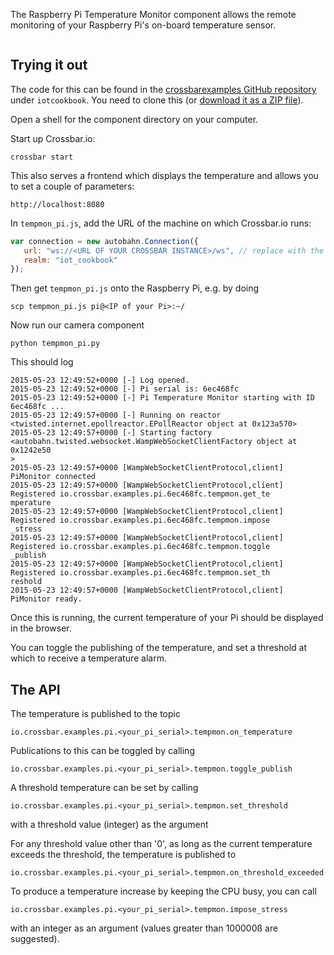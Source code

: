 The Raspberry Pi Temperature Monitor component allows the remote monitoring of your Raspberry Pi's on-board temperature sensor. 

<div class="topimage_container">
   <img class="topimage" src="../../static/img/iotcookbook/raspberry_pi.jpg" alt="">   
</div>

## Trying it out

The code for this can be found in the [crossbarexamples GitHub repository](https://github.com/crossbario/crossbarexamples) under `iotcookbook`. You need to clone this (or [download it as a ZIP file](https://github.com/crossbario/crossbarexamples/archive/master.zip)).

Open a shell for the component directory on your computer. 

Start up Crossbar.io:

```shell
crossbar start
```

This also serves a frontend which displays the temperature and allows you to set a couple of parameters:

```
http://localhost:8080
```

In `tempmon_pi.js`, add the URL of the machine on which Crossbar.io runs:

```javascript
var connection = new autobahn.Connection({
   url: "ws://<URL OF YOUR CROSSBAR INSTANCE>/ws", // replace with the url of your crossbar instance
   realm: "iot_cookbook"
});
```

Then get `tempmon_pi.js` onto the Raspberry Pi, e.g. by doing

```console
scp tempmon_pi.js pi@<IP of your Pi>:~/
```

Now run our camera component

```shell
python tempmon_pi.py
```

This should log

```shell
2015-05-23 12:49:52+0000 [-] Log opened.
2015-05-23 12:49:52+0000 [-] Pi serial is: 6ec468fc
2015-05-23 12:49:52+0000 [-] Pi Temperature Monitor starting with ID 6ec468fc ...
2015-05-23 12:49:57+0000 [-] Running on reactor <twisted.internet.epollreactor.EPollReactor object at 0x123a570>
2015-05-23 12:49:57+0000 [-] Starting factory <autobahn.twisted.websocket.WampWebSocketClientFactory object at 0x1242e50
>
2015-05-23 12:49:57+0000 [WampWebSocketClientProtocol,client] PiMonitor connected
2015-05-23 12:49:57+0000 [WampWebSocketClientProtocol,client] Registered io.crossbar.examples.pi.6ec468fc.tempmon.get_te
mperature
2015-05-23 12:49:57+0000 [WampWebSocketClientProtocol,client] Registered io.crossbar.examples.pi.6ec468fc.tempmon.impose
_stress
2015-05-23 12:49:57+0000 [WampWebSocketClientProtocol,client] Registered io.crossbar.examples.pi.6ec468fc.tempmon.toggle
_publish
2015-05-23 12:49:57+0000 [WampWebSocketClientProtocol,client] Registered io.crossbar.examples.pi.6ec468fc.tempmon.set_th
reshold
2015-05-23 12:49:57+0000 [WampWebSocketClientProtocol,client] PiMonitor ready.
```

Once this is running, the current temperature of your Pi should be displayed in the browser.

You can toggle the publishing of the temperature, and set a threshold at which to receive a temperature alarm.

## The API

The temperature is published to the topic

```
io.crossbar.examples.pi.<your_pi_serial>.tempmon.on_temperature
``` 

Publications to this can be toggled by calling

```
io.crossbar.examples.pi.<your_pi_serial>.tempmon.toggle_publish
```

A threshold temperature can be set by calling

```
io.crossbar.examples.pi.<your_pi_serial>.tempmon.set_threshold
```

with a threshold value (integer) as the argument

For any threshold value other than '0', as long as the current temperature exceeds the threshold, the temperature is published to

```
io.crossbar.examples.pi.<your_pi_serial>.tempmon.on_threshold_exceeded
``` 

To produce a temperature increase by keeping the CPU busy, you can call

```
io.crossbar.examples.pi.<your_pi_serial>.tempmon.impose_stress
```

with an integer as an argument (values greater than 100000ß are suggested).


